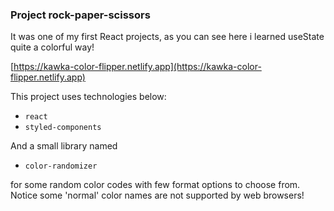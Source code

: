 ### Project rock-paper-scissors

It was one of my first React projects, as you can see here i learned useState quite a colorful way!

[https://kawka-color-flipper.netlify.app](https://kawka-color-flipper.netlify.app)

This project uses technologies below:

- `react`
- `styled-components`

And a small library named

- `color-randomizer`

for some random color codes with few format options to choose from. Notice some 'normal' color names are not supported by web browsers!
